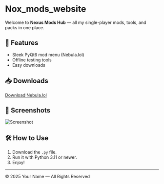# Nox_mods_website

Welcome to **Nexus Mods Hub** — all my single-player mods, tools, and packs in one place.

## 📂 Features
- Sleek PyQt6 mod menu (Nebula.lol)
- Offline testing tools
- Easy downloads

## 📥 Downloads
[Download Nebula.lol](assets/downloads/test.py)

## 📸 Screenshots
![Screenshot](assets/images/screenshot.png)

## 🛠 How to Use
1. Download the `.py` file.
2. Run it with Python 3.11 or newer.
3. Enjoy!

---

© 2025 Your Name — All Rights Reserved

